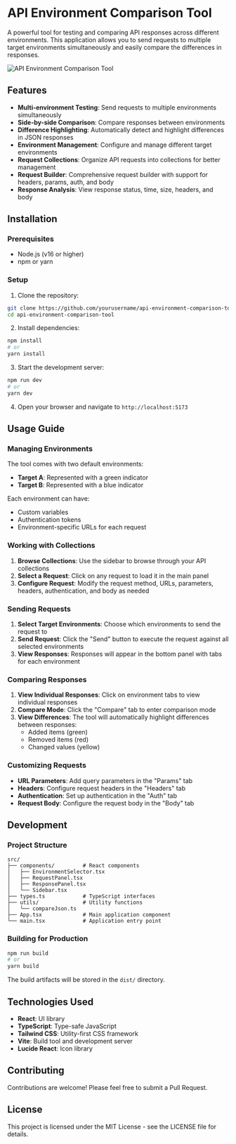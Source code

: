 # API Environment Comparison Tool

A powerful tool for testing and comparing API responses across different environments. This application allows you to send requests to multiple target environments simultaneously and easily compare the differences in responses.

![API Environment Comparison Tool](https://images.unsplash.com/photo-1607799279861-4dd421887fb3?ixlib=rb-1.2.1&auto=format&fit=crop&w=1200&q=80)

## Features

- **Multi-environment Testing**: Send requests to multiple environments simultaneously
- **Side-by-side Comparison**: Compare responses between environments
- **Difference Highlighting**: Automatically detect and highlight differences in JSON responses
- **Environment Management**: Configure and manage different target environments
- **Request Collections**: Organize API requests into collections for better management
- **Request Builder**: Comprehensive request builder with support for headers, params, auth, and body
- **Response Analysis**: View response status, time, size, headers, and body

## Installation

### Prerequisites

- Node.js (v16 or higher)
- npm or yarn

### Setup

1. Clone the repository:

```bash
git clone https://github.com/yourusername/api-environment-comparison-tool.git
cd api-environment-comparison-tool
```

2. Install dependencies:

```bash
npm install
# or
yarn install
```

3. Start the development server:

```bash
npm run dev
# or
yarn dev
```

4. Open your browser and navigate to `http://localhost:5173`

## Usage Guide

### Managing Environments

The tool comes with two default environments:

- **Target A**: Represented with a green indicator
- **Target B**: Represented with a blue indicator

Each environment can have:
- Custom variables
- Authentication tokens
- Environment-specific URLs for each request

### Working with Collections

1. **Browse Collections**: Use the sidebar to browse through your API collections
2. **Select a Request**: Click on any request to load it in the main panel
3. **Configure Request**: Modify the request method, URLs, parameters, headers, authentication, and body as needed

### Sending Requests

1. **Select Target Environments**: Choose which environments to send the request to
2. **Send Request**: Click the "Send" button to execute the request against all selected environments
3. **View Responses**: Responses will appear in the bottom panel with tabs for each environment

### Comparing Responses

1. **View Individual Responses**: Click on environment tabs to view individual responses
2. **Compare Mode**: Click the "Compare" tab to enter comparison mode
3. **View Differences**: The tool will automatically highlight differences between responses:
   - Added items (green)
   - Removed items (red)
   - Changed values (yellow)

### Customizing Requests

- **URL Parameters**: Add query parameters in the "Params" tab
- **Headers**: Configure request headers in the "Headers" tab
- **Authentication**: Set up authentication in the "Auth" tab
- **Request Body**: Configure the request body in the "Body" tab

## Development

### Project Structure

```
src/
├── components/         # React components
│   ├── EnvironmentSelector.tsx
│   ├── RequestPanel.tsx
│   ├── ResponsePanel.tsx
│   └── Sidebar.tsx
├── types.ts            # TypeScript interfaces
├── utils/              # Utility functions
│   └── compareJson.ts
├── App.tsx             # Main application component
└── main.tsx            # Application entry point
```

### Building for Production

```bash
npm run build
# or
yarn build
```

The build artifacts will be stored in the `dist/` directory.

## Technologies Used

- **React**: UI library
- **TypeScript**: Type-safe JavaScript
- **Tailwind CSS**: Utility-first CSS framework
- **Vite**: Build tool and development server
- **Lucide React**: Icon library

## Contributing

Contributions are welcome! Please feel free to submit a Pull Request.

## License

This project is licensed under the MIT License - see the LICENSE file for details.